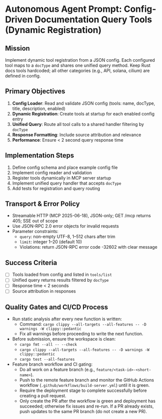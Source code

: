 # Autonomous Agent Prompt: Config-Driven Documentation Query Tools (Dynamic Registration)

## Mission

Implement dynamic tool registration from a JSON config. Each configured tool maps to a `docType` and shares one unified query method. Keep Rust docs tools hardcoded; all other categories (e.g., API, solana, cilium) are defined in config.

## Primary Objectives

1. **Config Loader**: Read and validate JSON config (tools: name, docType, title, description, enabled)
2. **Dynamic Registration**: Create tools at startup for each enabled config entry
3. **Unified Query**: Route all tool calls to a shared handler filtering by `docType`
4. **Response Formatting**: Include source attribution and relevance
5. **Performance**: Ensure < 2 second query response time

## Implementation Steps

1. Define config schema and place example config file
2. Implement config reader and validation
3. Register tools dynamically in MCP server startup
4. Implement unified query handler that accepts `docType`
5. Add tests for registration and query routing

## Transport & Error Policy

- Streamable HTTP (MCP 2025-06-18), JSON-only; GET /mcp returns 405; SSE out of scope
- Use JSON-RPC 2.0 error objects for invalid requests
- Parameter constraints:
  - `query`: non-empty UTF-8, 1–512 chars after trim
  - `limit`: integer 1–20 (default 10)
  - Violations: return JSON-RPC error code -32602 with clear message

## Success Criteria

- [ ] Tools loaded from config and listed in `tools/list`
- [ ] Unified query returns results filtered by `docType`
- [ ] Response time < 2 seconds
- [ ] Source attribution in responses

## Quality Gates and CI/CD Process

- Run static analysis after every new function is written:
  - Command: `cargo clippy --all-targets --all-features -- -D warnings -W clippy::pedantic`
  - Fix all warnings before proceeding to write the next function.
- Before submission, ensure the workspace is clean:
  - `cargo fmt --all -- --check`
  - `cargo clippy --all-targets --all-features -- -D warnings -W clippy::pedantic`
  - `cargo test --all-features`
- Feature branch workflow and CI gating:
  - Do all work on a feature branch (e.g., `feature/<task-id>-<short-name>`).
  - Push to the remote feature branch and monitor the GitHub Actions workflow (`.github/workflows/build-server.yml`) until it is green.
  - Require the deployment stage to complete successfully before creating a pull request.
  - Only create the PR after the workflow is green and deployment has succeeded; otherwise fix issues and re-run. If a PR already exists, push updates to the same PR branch (do not create a new PR).
